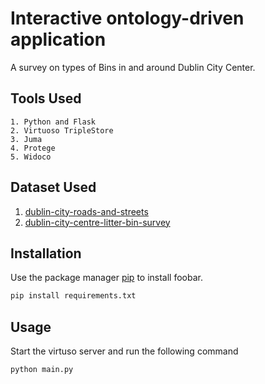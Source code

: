 #  Interactive ontology-driven application

A survey on types of Bins in and around Dublin City Center.

## Tools Used
```
1. Python and Flask
2. Virtuoso TripleStore
3. Juma
4. Protege
5. Widoco
```

## Dataset Used
1. [dublin-city-roads-and-streets](https://data.gov.ie/dataset/dublin-city-roads-and-streets/)
2. [dublin-city-centre-litter-bin-survey](https://data.gov.ie/dataset/dublin-city-centre-litter-bin-survey)


## Installation

Use the package manager [pip](https://pip.pypa.io/en/stable/) to install foobar.

```bash
pip install requirements.txt
```

## Usage
Start the virtuso server and run the following command

```
python main.py
```
